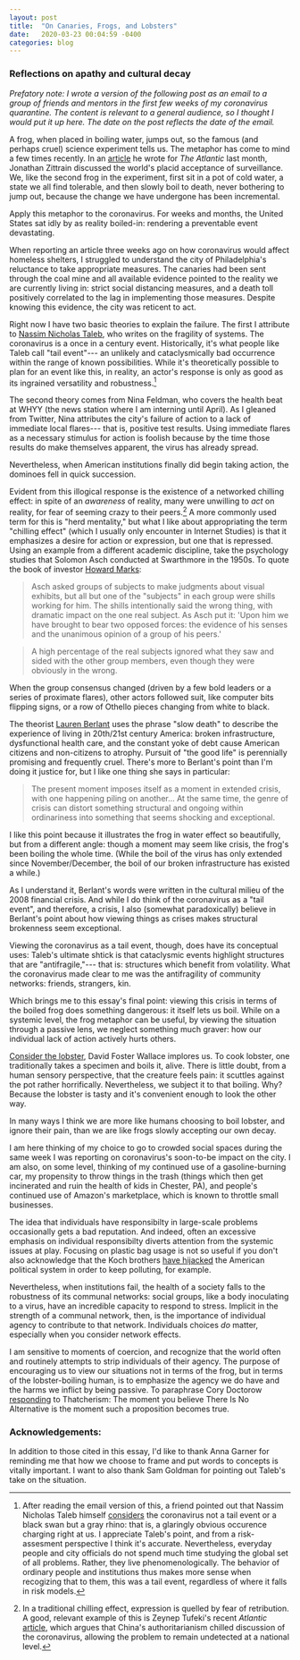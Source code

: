 ```yaml
---
layout: post
title:  "On Canaries, Frogs, and Lobsters"
date:   2020-03-23 00:04:59 -0400
categories: blog
---
```


### Reflections on apathy and cultural decay

*Prefatory note: I wrote a version of the following post as an email to a group of friends and mentors in the first few weeks of my coronavirus quarantine. The content is relevant to a general audience, so I thought I would put it up here. The date on the post reflects the date of the email.*

A frog, when placed in boiling water, jumps out, so the famous (and perhaps cruel) science experiment tells us. The metaphor has come to mind a few times recently. In an [article](https://www.theatlantic.com/technology/archive/2020/02/we-may-have-no-privacy-things-can-always-get-worse/606250/) he wrote for *The Atlantic* last month, Jonathan Zittrain discussed the world's placid acceptance of surveillance. We, like the second frog in the experiment, first sit in a pot of cold water, a state we all find tolerable, and then slowly boil to death, never bothering to jump out, because the change we have undergone has been incremental.

Apply this metaphor to the coronavirus. For weeks and months, the United States sat idly by as reality boiled-in: rendering a preventable event devastating.

When reporting an article three weeks ago on how coronavirus would affect homeless shelters, I struggled to understand the city of Philadelphia's reluctance to take appropriate measures. The canaries had been sent through the coal mine and all available evidence pointed to the reality we are currently living in: strict social distancing measures, and a death toll positively correlated to the lag in implementing those measures. Despite knowing this evidence, the city was reticent to act.

Right now I have two basic theories to explain the failure. The first I attribute to [Nassim Nicholas Taleb](https://www.penguinrandomhouse.com/books/176227/antifragile-by-nassim-nicholas-taleb/), who writes on the fragility of systems. The coronavirus is a once in a century event. Historically, it's what people like Taleb call "tail event"--- an unlikely and cataclysmically bad occurrence within the range of known possibilities. While it's theoretically possible to plan for an event like this, in reality, an actor's response is only as good as its ingrained versatility and robustness.[^1]

The second theory comes from Nina Feldman, who covers the health beat at WHYY (the news station where I am interning until April). As I gleaned from Twitter, Nina attributes the city's failure of action to a lack of immediate local flares--- that is, positive test results. Using immediate flares as a necessary stimulus for action is foolish because by the time those results do make themselves apparent, the virus has already spread.

Nevertheless, when American institutions finally did begin taking action, the dominoes fell in quick succession.

Evident from this illogical response is the existence of a networked chilling effect: in spite of an *awareness* of reality, many were unwilling to *act* on reality, for fear of seeming crazy to their peers.[^2] A more commonly used term for this is "herd mentality," but what I like about appropriating the term "chilling effect" (which I usually only encounter in Internet Studies) is that it emphasizes a desire for action or expression, but one that is repressed. Using an example from a different academic discipline, take the psychology studies that Solomon Asch conducted at Swarthmore in the 1950s. To quote the book of investor [Howard Marks](https://www.oaktreecapital.com/insights/howard-marks-memos):

> Asch asked groups of subjects to make judgments about  visual exhibits, but all but one of the "subjects" in each group were shills working for him. The shills intentionally said the wrong thing, with dramatic impact on the one real subject. As Asch put it: 'Upon him we have brought to bear two opposed forces: the evidence of his senses and the unanimous opinion of a group of his peers.'

> A high percentage of the real subjects ignored what they saw and sided with the other group members, even though they were obviously in the wrong.

When the group consensus changed (driven by a few bold leaders or a series of proximate flares), other actors followed suit, like computer bits flipping signs, or a row of Othello pieces changing from white to black.

The theorist [Lauren Berlant](https://www.dukeupress.edu/Cruel-Optimism/) uses the phrase "slow death" to describe the experience of living in 20th/21st century America: broken infrastructure, dysfunctional health care, and the constant yoke of debt cause American citizens and non-citizens to atrophy. Pursuit of "the good life" is perennially promising and frequently cruel. There's more to Berlant's point than I'm doing it justice for, but I like one thing she says in particular:

>The present moment imposes itself as a moment in extended crisis, with one happening piling on another... At the same time, the genre of crisis can distort something structural and ongoing within ordinariness into something that seems shocking and exceptional.

I like this point because it illustrates the frog in water effect so beautifully, but from a different angle: though a moment may seem like crisis, the frog's been boiling the whole time. (While the boil of the virus has only extended since November/December, the boil of our broken infrastructure has existed a while.)

As I understand it, Berlant's words were written in the cultural milieu of the 2008 financial crisis. And while I do think of the coronavirus as a "tail event", and therefore, a crisis, I also (somewhat paradoxically) believe in Berlant's point about how viewing things as crises makes structural brokenness seem exceptional.

Viewing the coronavirus as a tail event, though, does have its conceptual uses: Taleb's ultimate shtick is that cataclysmic events highlight structures that are "antifragile,"--- that is: structures which benefit from volatility. What the coronavirus made clear to me was the antifragility of community networks: friends, strangers, kin.

Which brings me to this essay's final point: viewing this crisis in terms of the boiled frog does something dangerous: it itself lets us boil. While on a systemic level, the frog metaphor can be useful, by viewing the situation through a passive lens, we neglect something much graver: how our individual lack of action actively hurts others.

[Consider the lobster](http://www.gourmet.com.s3-website-us-east-1.amazonaws.com/magazine/2000s/2004/08/consider_the_lobster.html), David Foster Wallace implores us. To cook lobster, one traditionally takes a specimen and boils it, alive. There is little doubt, from a human sensory perspective, that the creature feels pain: it scuttles against the pot rather horrifically. Nevertheless, we subject it to that boiling. Why? Because the lobster is tasty and it's convenient enough to look the other way.

In many ways I think we are more like humans choosing to boil lobster, and ignore their pain, than we are like frogs slowly accepting our own decay. 

I am here thinking of my choice to go to crowded social spaces during the same week I was reporting on coronavirus's soon-to-be impact on the city. I am also, on some level, thinking of my continued use of a gasoline-burning car, my propensity to throw things in the trash (things which then get incinerated and ruin the health of kids in Chester, PA), and people's continued use of Amazon's marketplace, which is known to throttle small businesses.

The idea that individuals have responsibilty in large-scale problems occasionally gets a bad reputation. And indeed, often an excessive emphasis on individual responsibilty diverts attention from the systemic issues at play. Focusing on plastic bag usage is not so useful if you don't also acknowledge that the Koch brothers [have hijacked](https://www.simonandschuster.com/books/Kochland/Christopher-Leonard/9781476775388) the American political system in order to keep polluting, for example.

Nevertheless, when institutions fail, the health of a society falls to the robustness of its communal networks: social groups, like a body inoculating to a virus, have an incredible capacity to respond to stress. Implicit in the strength of a communal network, then, is the importance of individual agency to contribute to that network. Individuals choices *do* matter, especially when you consider network effects.

I am sensitive to moments of coercion, and recognize that the world often and routinely attempts to strip individuals of their agency. The purpose of encouraging us to view our situations not in terms of the frog, but in terms of the lobster-boiling human, is to emphasize the agency we do have and the harms we inflict by being passive. To paraphrase Cory Doctorow [responding](https://swarthmorephoenix.com/2018/10/04/cory-doctorows-walkaway-diagnosis-through-science-fiction/) to Thatcherism: The moment you believe There Is No Alternative is the moment such a proposition becomes true.

### Acknowledgements:

In addition to those cited in this essay, I'd like to thank Anna Garner for reminding me that how we choose to frame and put words to concepts is vitally important. I want to also thank Sam Goldman for pointing out Taleb's take on the situation.


[^1]: After reading the email version of this, a friend pointed out that Nassim Nicholas Taleb himself [considers](https://twitter.com/nntaleb/status/1241402813353267206) the coronavirus not a tail event or a black swan but a gray rhino: that is, a glaringly obvious occurence charging right at us. I appreciate Taleb's point, and from a risk-assesment perspective I think it's accurate. Nevertheless, everyday people and city officials do not spend much time studying the global set of all problems. Rather, they live phenomenologically. The behavior of ordinary people and institutions thus makes more sense when recogizing that to them, this was a tail event, regardless of where it falls in risk models.

[^2]: In a traditional chilling effect, expression is quelled by fear of retribution. A good, relevant example of this is Zeynep Tufeki's recent *Atlantic* [article](https://www.theatlantic.com/technology/archive/2020/02/coronavirus-and-blindness-authoritarianism/606922/), which argues that China's authoritarianism chilled discussion of the coronavirus, allowing the problem to remain undetected at a national level.
